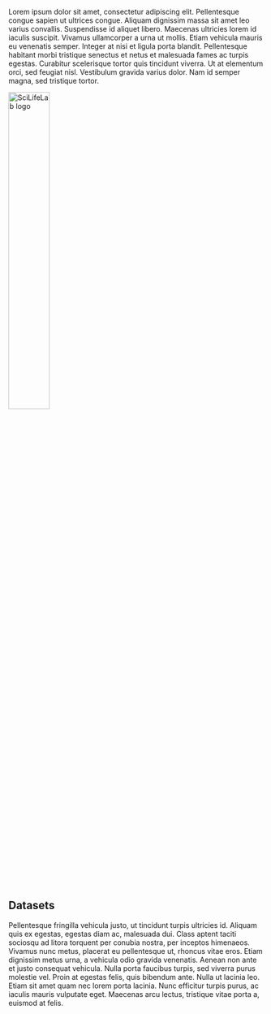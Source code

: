 ---
---
Lorem ipsum dolor sit amet, consectetur adipiscing elit. Pellentesque congue sapien ut ultrices congue. Aliquam dignissim massa sit amet leo varius convallis. Suspendisse id aliquet libero. Maecenas ultricies lorem id iaculis suscipit. Vivamus ullamcorper a urna ut mollis. Etiam vehicula mauris eu venenatis semper. Integer at nisi et ligula porta blandit. Pellentesque habitant morbi tristique senectus et netus et malesuada fames ac turpis egestas. Curabitur scelerisque tortor quis tincidunt viverra. Ut at elementum orci, sed feugiat nisl. Vestibulum gravida varius dolor. Nam id semper magna, sed tristique tortor.

<img alt="SciLifeLab logo" src="{{ site.baseurl }}/assets/images/bigpicture_logo.svg" width="40%" class="center"/>

## Datasets

Pellentesque fringilla vehicula justo, ut tincidunt turpis ultricies id. Aliquam quis ex egestas, egestas diam ac, malesuada dui. Class aptent taciti sociosqu ad litora torquent per conubia nostra, per inceptos himenaeos. Vivamus nunc metus, placerat eu pellentesque ut, rhoncus vitae eros. Etiam dignissim metus urna, a vehicula odio gravida venenatis. Aenean non ante et justo consequat vehicula. Nulla porta faucibus turpis, sed viverra purus molestie vel. Proin at egestas felis, quis bibendum ante. Nulla ut lacinia leo. Etiam sit amet quam nec lorem porta lacinia. Nunc efficitur turpis purus, ac iaculis mauris vulputate eget. Maecenas arcu lectus, tristique vitae porta a, euismod at felis.